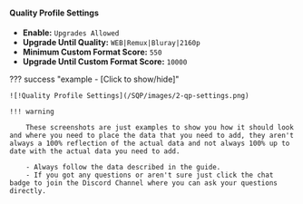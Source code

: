 <!-- markdownlint-disable MD041-->
#### Quality Profile Settings

- **Enable:** `Upgrades Allowed`
- **Upgrade Until Quality:** `WEB|Remux|Bluray|2160p`
- **Minimum Custom Format Score:** `550`
- **Upgrade Until Custom Format Score:** `10000`

??? success "example - [Click to show/hide]"

    ![!Quality Profile Settings](/SQP/images/2-qp-settings.png)

    !!! warning

        These screenshots are just examples to show you how it should look and where you need to place the data that you need to add, they aren't always a 100% reflection of the actual data and not always 100% up to date with the actual data you need to add.

        - Always follow the data described in the guide.
        - If you got any questions or aren't sure just click the chat badge to join the Discord Channel where you can ask your questions directly.
<!-- markdownlint-enable MD041-->
